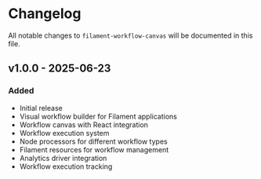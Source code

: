 # Changelog

All notable changes to `filament-workflow-canvas` will be documented in this file.

## v1.0.0 - 2025-06-23

### Added
- Initial release
- Visual workflow builder for Filament applications
- Workflow canvas with React integration
- Workflow execution system
- Node processors for different workflow types
- Filament resources for workflow management
- Analytics driver integration
- Workflow execution tracking